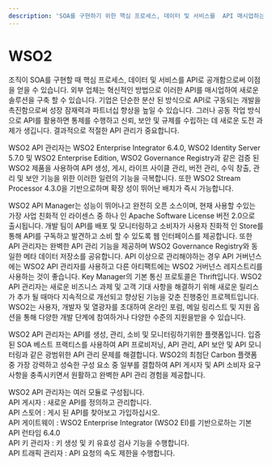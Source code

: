 ```yaml
---
description: 'SOA를 구현하기 위한 핵심 프로세스, 데이터 및 서비스를  API 매시업하는 솔루션'
---
```


# WSO2

조직이 SOA를 구현할 때 핵심 프로세스, 데이터 및 서비스를 API로 공개함으로써 이점을 얻을 수 있습니다. 외부 업체는 혁신적인 방법으로 이러한 API를 매시업하여 새로운 솔루션을 구축 할 수 있습니다. 기업은 단순한 분산 된 방식으로 API로 구동되는 개발을 촉진함으로써 성장 잠재력과 파트너십 향상을 높일 수 있습니다. 그러나 공동 작업 방식으로 API를 활용하면 통제를 수행하고 신뢰, 보안 및 규제를 수립하는 데 새로운 도전 과제가 생깁니다. 결과적으로 적절한 API 관리가 중요합니다. 

WSO2 API 관리자는 WSO2 Enterprise Integrator 6.4.0, WSO2 Identity Server 5.7.0 및 WSO2 Enterprise Edition, WSO2 Governance Registry과 같은 검증 된 WSO2 제품을 사용하여 API 생성, 게시, 라이프 사이클 관리, 버전 관리, 수익 창출, 관리 및 보안 기능을 위한 이러한 일련의 기능을 극복합니다.  또한 WSO2 Stream Processor 4.3.0을 기반으로하며 확장 성이 뛰어난 배치가 즉시 가능합니다.

WSO2 API Manager는 성능이 뛰어나고 완전히 오픈 소스이며, 현재 사용할 수있는 가장 사업 친화적 인 라이센스 중 하나 인 Apache Software License 버전 2.0으로 출시됩니다. 개발 팀이 API를 배포 및 모니터링하고 소비자가 사용자 친화적 인 Store를 통해 API를 구독하고 발견하고 소비 할 수 있도록 웹 인터페이스를 제공합니다. 또한 API 관리자는 완벽한 API 관리 기능을 제공하며 WSO2 Governance Registry와 동일한 메타 데이터 저장소를 공유합니다. API 이상으로 관리해야하는 경우 API 거버넌스에는 WSO2 API 관리자를 사용하고 다른 아티팩트에는 WSO2 거버넌스 레지스트리를 사용하는 것이 좋습니다. Key Manager의 기본 통신 프로토콜은 Thrift입니다. WSO2 API 관리자는 새로운 비즈니스 과제 및 고객 기대 사항을 해결하기 위해 새로운 릴리스가 추가 될 때마다 지속적으로 개선되고 향상된 기능을 갖춘 진행중인 프로젝트입니다. WSO2는 사용자, 개발자 및 열광자를 초대하여 온라인 포럼, 메일 링리스트 및 지원 옵션을 통해 다양한 개발 단계에 참여하거나 다양한 수준의 지원을받을 수 있습니다.

WSO2 API 관리자는 API를 생성, 관리, 소비 및 모니터링하기위한 플랫폼입니다. 입증 된 SOA 베스트 프랙티스를 사용하여 API 프로비저닝, API 관리, API 보안 및 API 모니터링과 같은 광범위한 API 관리 문제를 해결합니다. WSO2의 최첨단 Carbon 플랫폼 중 가장 강력하고 성숙한 구성 요소 중 일부를 결합하여 API 게시자 및 API 소비자 요구 사항을 충족시키면서 원활하고 완벽한 API 관리 경험을 제공합니다.

WSO2 API 관리자는 여러 모듈로 구성됩니다.   
API 게시자 : 새로운 API를 정의하고 관리합니다.   
API 스토어 : 게시 된 API를 찾아보고 가입하십시오.  
 API 게이트웨이 : WSO2 Enterprise Integrator \(WSO2 EI\)를 기반으로하는 기본 API 런타임 6.4.0   
API 키 관리자 : 키 생성 및 키 유효성 검사 기능을 수행합니다.  
API 트래픽 관리자 : API 요청의 속도 제한을 수행합니다.

